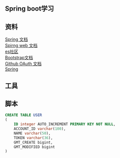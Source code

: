 ## Spring boot学习

## 资料
[Spring 文档](https://spring.io/guides)  
[Spirng web 文档](https://spring.io/guides/gs/serving-web-content/)  
[es社区](https://elasticsearch.cn)  
[Bootstrap文档](https://v3.bootcss.com/getting-started/)  
[Github OAuth 文档](https://developer.github.com/apps/building-github-apps/creating-a-github-app/)  
[Spring](https://docs.spring.io/spring-boot/docs/2.0.0.RC1/reference/htmlsingle/#boot-features-embedded-database-support)  


## 工具


## 脚本
```sql
CREATE TABLE USER
(
    ID integer AUTO_INCREMENT PRIMARY KEY NOT NULL,
    ACCOUNT_ID varchar(100),
    NAME varchar(50),
    TOKEN varchar(36),
    GMT_CREATE bigint,
    GMT_MODIFIED bigint
)
```